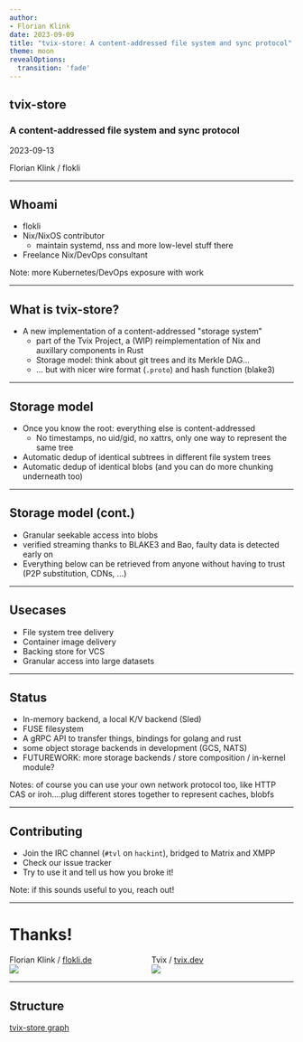 ```yaml
---
author:
- Florian Klink
date: 2023-09-09
title: "tvix-store: A content-addressed file system and sync protocol"
theme: moon
revealOptions:
  transition: 'fade'
---
```


## tvix-store
### A content-addressed file system and sync protocol

2023-09-13

Florian Klink / flokli

---

## Whoami

- <!-- .element: class="fragment" -->
  flokli
- <!-- .element: class="fragment" -->
  Nix/NixOS contributor
  - maintain systemd, nss and more low-level stuff there
- <!-- .element: class="fragment" -->
  Freelance Nix/DevOps consultant

Note: more Kubernetes/DevOps exposure with work

---

## What is tvix-store?
- <!-- .element: class="fragment" -->
  A new implementation of a content-addressed "storage system"
  - <!-- .element: class="fragment" -->
    part of the Tvix Project, a (WIP) reimplementation of Nix and auxillary components in Rust
  - <!-- .element: class="fragment" -->
    Storage model: think about git trees and its Merkle DAG…
  - <!-- .element: class="fragment" -->
    … but with nicer wire format (`.proto`) and hash function (blake3)

---

## Storage model
- <!-- .element: class="fragment" -->
  Once you know the root: everything else is content-addressed
   - <!-- .element: class="fragment" -->
     No timestamps, no uid/gid, no xattrs, only one way to represent the same tree
- <!-- .element: class="fragment" -->
  Automatic dedup of identical subtrees in different file system trees
- <!-- .element: class="fragment" -->
  Automatic dedup of identical blobs (and you can do more chunking underneath too)

---

## Storage model (cont.)
- <!-- .element: class="fragment" -->
  Granular seekable access into blobs
- <!-- .element: class="fragment" -->
  verified streaming thanks to BLAKE3 and Bao, faulty data is detected early on
- <!-- .element: class="fragment" -->
  Everything below can be retrieved from anyone without having to trust (P2P substitution, CDNs, …)

---

## Usecases
- <!-- .element: class="fragment" -->
  File system tree delivery
- <!-- .element: class="fragment" -->
  Container image delivery
- <!-- .element: class="fragment" -->
  Backing store for VCS
- <!-- .element: class="fragment" -->
  Granular access into large datasets

---

## Status
- <!-- .element: class="fragment" -->
  In-memory backend, a local K/V backend (Sled)
- <!-- .element: class="fragment" -->
  FUSE filesystem
- <!-- .element: class="fragment" -->
  A gRPC API to transfer things, bindings for golang and rust
- <!-- .element: class="fragment" -->
  some object storage backends in development (GCS, NATS)
- <!-- .element: class="fragment" -->
  FUTUREWORK: more storage backends / store composition / in-kernel module?

Notes: of course you can use your own network protocol too, like HTTP CAS or iroh....plug different stores together to represent caches, blobfs

---

## Contributing

- <!-- .element: class="fragment" -->
  Join the IRC channel (`#tvl` on `hackint`), bridged to Matrix and XMPP
- <!-- .element: class="fragment" -->
  Check our issue tracker
- <!-- .element: class="fragment" -->
  Try to use it and tell us how you broke it!

Note: if this sounds useful to you, reach out!

---

# Thanks!

<style>
.container{
    display: flex;
}
.col{
    flex: 1;
}
</style>

<div class="container">

<div class="col">
Florian Klink / <a href="https://flokli.de">flokli.de</a><br />
<img src="qrcode-flokli.svg" />
</div>

<div class="col">
Tvix / <a href="https://tvix.dev">tvix.dev</a><br />
<img src="qrcode-tvix.svg" />
</div>

</div>

---

## Structure

[tvix-store graph](tvix-store-graph-blob-directory.svg)
